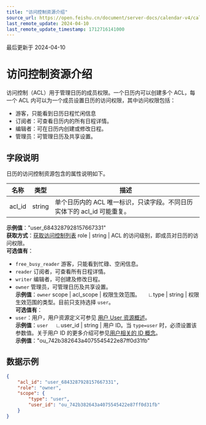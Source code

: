 ```yaml
---
title: "访问控制资源介绍"
source_url: https://open.feishu.cn/document/server-docs/calendar-v4/calendar-acl/introduction
last_remote_update: 2024-04-10
last_remote_update_timestamp: 1712716141000
---
```

最后更新于 2024-04-10

# 访问控制资源介绍

访问控制（ACL）用于管理日历的成员权限。一个日历内可以创建多个 ACL，每一个 ACL 内可以为一个成员设置日历的访问权限，其中访问权限包括：

- 游客，只能看到日历日程忙闲信息
- 订阅者：可查看日历内的所有日程详情。
- 编辑者：可在日历内创建或修改日程。
- 管理员：可管理日历及共享设置。

##  字段说明

日历的访问控制资源包含的属性说明如下。

名称 | 类型 | 描述
--- | --- | ---
acl_id | string | 单个日历内的 ACL 唯一标识，只读字段。不同日历实体下的 acl_id 可能重复。  
**示例值**："user_6843287928157667331"  
**获取方式**：[获取访问控制列表](https://open.feishu.cn/document/uAjLw4CM/ukTMukTMukTM/reference/calendar-v4/calendar-acl/list)
role | string | ACL 的访问级别，即成员对日历的访问权限。  
**可选值有**：  
- `free_busy_reader` 游客，只能看到忙碌、空闲信息。  
- `reader` 订阅者，可查看所有日程详情。  
- `writer` 编辑者，可创建及修改日程。  
- `owner` 管理员，可管理日历及共享设置。  
**示例值**：`owner`
scope | acl_scope | 权限生效范围。
&nbsp;&nbsp;&nbsp;&nbsp;∟type | string | 权限生效范围的类型。目前只支持选择 `user`。  
**可选值有**：  
- `user`：用户，用户资源定义可参见 [用户 User 资源概述](https://open.feishu.cn/document/uAjLw4CM/ukTMukTMukTM/reference/contact-v3/user/field-overview)。  
**示例值**：`user`
&nbsp;&nbsp;&nbsp;&nbsp;∟user_id | string | 用户 ID。当 `type=user` 时，必须设置该参数值。关于用户 ID 的更多介绍可参见[用户相关的 ID 概念](https://open.feishu.cn/document/home/user-identity-introduction/introduction)。  
**示例值**："ou_742b382643a4075545422e87ff0d31fb"

##  数据示例
```json
{
    "acl_id": "user_6843287928157667331",
    "role": "owner",
    "scope": {
        "type": "user",
        "user_id": "ou_742b382643a4075545422e87ff0d31fb"
    }
}
```
